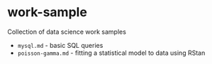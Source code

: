 # work-sample
Collection of data science work samples

+ `mysql.md` - basic SQL queries
+ `poisson-gamma.md` - fitting a statistical model to data using RStan
